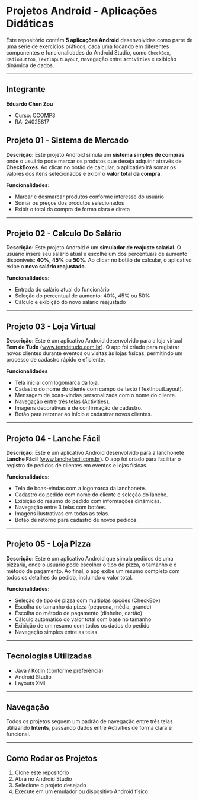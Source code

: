 #  Projetos Android - Aplicações Didáticas

Este repositório contém **5 aplicações Android** desenvolvidas como parte de uma série de exercícios práticos, cada uma focando em diferentes componentes e funcionalidades do Android Studio, como `CheckBox`, `RadioButton`, `TextInputLayout`, navegação entre `Activities` e exibição dinâmica de dados.

---

## Integrante ##
**Eduardo Chen Zou**  
- Curso: CCOMP3
- RA: 24025817

##  Projeto 01 - Sistema de Mercado

**Descrição:**
Este projeto Android simula um **sistema simples de compras** onde o usuário pode marcar os produtos que deseja adquirir através de **CheckBoxes**. Ao clicar no botão de calcular, o aplicativo irá somar os valores dos itens selecionados e exibir o **valor total da compra**.

**Funcionalidades:**
- Marcar e desmarcar produtos conforme interesse do usuário
- Somar os preços dos produtos selecionados
- Exibir o total da compra de forma clara e direta

---

##  Projeto 02 - Calculo Do Salário

**Descrição:**
Este projeto Android é um **simulador de reajuste salarial**. O usuário insere seu salário atual e escolhe um dos percentuais de aumento disponíveis: **40%**, **45%** ou **50%**. Ao clicar no botão de calcular, o aplicativo exibe o **novo salário reajustado**.

**Funcionalidades:**
- Entrada do salário atual do funcionário
- Seleção do percentual de aumento: 40%, 45% ou 50%
- Cálculo e exibição do novo salário reajustado

---

##  Projeto 03 - Loja Virtual

**Descrição:**
Este é um aplicativo Android desenvolvido para a loja virtual **Tem de Tudo** (www.temdetudo.com.br). O app foi criado para registrar novos clientes durante eventos ou visitas às lojas físicas, permitindo um processo de cadastro rápido e eficiente.


**Funcionalidades**

- Tela inicial com logomarca da loja.
- Cadastro do nome do cliente com campo de texto (TextInputLayout).
- Mensagem de boas-vindas personalizada com o nome do cliente.
- Navegação entre três telas (Activities).
- Imagens decorativas e de confirmação de cadastro.
- Botão para retornar ao início e cadastrar novos clientes.

---

##  Projeto 04 - Lanche Fácil

**Descrição:**
Este é um aplicativo Android desenvolvido para a lanchonete **Lanche Fácil** (www.lanchefacil.com.br). O app foi criado para facilitar o registro de pedidos de clientes em eventos e lojas físicas.


**Funcionalidades:**

- Tela de boas-vindas com a logomarca da lanchonete.
- Cadastro do pedido com nome do cliente e seleção do lanche.
- Exibição do resumo do pedido com informações dinâmicas.
- Navegação entre 3 telas com botões.
- Imagens ilustrativas em todas as telas.
- Botão de retorno para cadastro de novos pedidos.

---

##  Projeto 05 - Loja Pizza

**Descrição:**
Este é um aplicativo Android que simula pedidos de uma pizzaria, onde o usuário pode escolher o tipo de pizza, o tamanho e o método de pagamento. Ao final, o app exibe um resumo completo com todos os detalhes do pedido, incluindo o valor total.

**Funcionalidades:**
- Seleção de tipo de pizza com múltiplas opções (CheckBox)
- Escolha do tamanho da pizza (pequena, média, grande)
- Escolha do método de pagamento (dinheiro, cartão)
- Cálculo automático do valor total com base no tamanho
- Exibição de um resumo com todos os dados do pedido
- Navegação simples entre as telas

---

##  Tecnologias Utilizadas
- Java / Kotlin (conforme preferência)
- Android Studio
- Layouts XML
---


##  Navegação
Todos os projetos seguem um padrão de navegação entre três telas utilizando **Intents**, passando dados entre Activities de forma clara e funcional.

---

##  Como Rodar os Projetos
1. Clone este repositório
2. Abra no Android Studio
3. Selecione o projeto desejado
4. Execute em um emulador ou dispositivo Android físico
